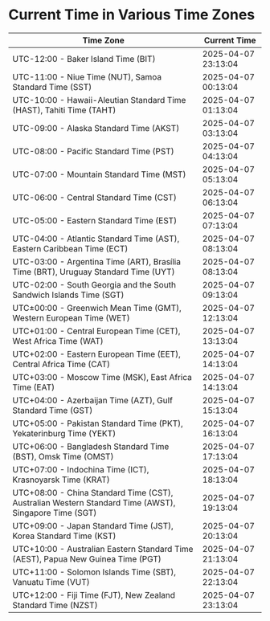 # Current Time in Various Time Zones

| Time Zone | Current Time |
|-----------|--------------|
| UTC-12:00 - Baker Island Time (BIT) | 2025-04-07 23:13:04 |
| UTC-11:00 - Niue Time (NUT), Samoa Standard Time (SST) | 2025-04-07 00:13:04 |
| UTC-10:00 - Hawaii-Aleutian Standard Time (HAST), Tahiti Time (TAHT) | 2025-04-07 01:13:04 |
| UTC-09:00 - Alaska Standard Time (AKST) | 2025-04-07 03:13:04 |
| UTC-08:00 - Pacific Standard Time (PST) | 2025-04-07 04:13:04 |
| UTC-07:00 - Mountain Standard Time (MST) | 2025-04-07 05:13:04 |
| UTC-06:00 - Central Standard Time (CST) | 2025-04-07 06:13:04 |
| UTC-05:00 - Eastern Standard Time (EST) | 2025-04-07 07:13:04 |
| UTC-04:00 - Atlantic Standard Time (AST), Eastern Caribbean Time (ECT) | 2025-04-07 08:13:04 |
| UTC-03:00 - Argentina Time (ART), Brasília Time (BRT), Uruguay Standard Time (UYT) | 2025-04-07 08:13:04 |
| UTC-02:00 - South Georgia and the South Sandwich Islands Time (SGT) | 2025-04-07 09:13:04 |
| UTC±00:00 - Greenwich Mean Time (GMT), Western European Time (WET) | 2025-04-07 12:13:04 |
| UTC+01:00 - Central European Time (CET), West Africa Time (WAT) | 2025-04-07 13:13:04 |
| UTC+02:00 - Eastern European Time (EET), Central Africa Time (CAT) | 2025-04-07 14:13:04 |
| UTC+03:00 - Moscow Time (MSK), East Africa Time (EAT) | 2025-04-07 14:13:04 |
| UTC+04:00 - Azerbaijan Time (AZT), Gulf Standard Time (GST) | 2025-04-07 15:13:04 |
| UTC+05:00 - Pakistan Standard Time (PKT), Yekaterinburg Time (YEKT) | 2025-04-07 16:13:04 |
| UTC+06:00 - Bangladesh Standard Time (BST), Omsk Time (OMST) | 2025-04-07 17:13:04 |
| UTC+07:00 - Indochina Time (ICT), Krasnoyarsk Time (KRAT) | 2025-04-07 18:13:04 |
| UTC+08:00 - China Standard Time (CST), Australian Western Standard Time (AWST), Singapore Time (SGT) | 2025-04-07 19:13:04 |
| UTC+09:00 - Japan Standard Time (JST), Korea Standard Time (KST) | 2025-04-07 20:13:04 |
| UTC+10:00 - Australian Eastern Standard Time (AEST), Papua New Guinea Time (PGT) | 2025-04-07 21:13:04 |
| UTC+11:00 - Solomon Islands Time (SBT), Vanuatu Time (VUT) | 2025-04-07 22:13:04 |
| UTC+12:00 - Fiji Time (FJT), New Zealand Standard Time (NZST) | 2025-04-07 23:13:04 |
